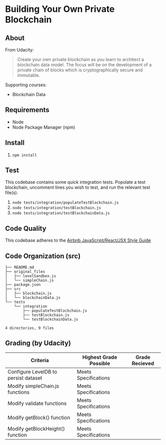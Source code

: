 Building Your Own Private Blockchain
====================================

About
-----

From Udacity:
> Create your own private blockchain as you learn to architect a blockchain data model. The focus will be on the development of a private chain of blocks which is cryptographically secure and immutable.

Supporting courses:
* Blockchain Data

Requirements
------------
* Node
* Node Package Manager (npm)

Install
-------
1. `npm install`

Test
----
This codebase contains some quick integration tests. Populate a test blockchain, uncomment lines you wish to test, and run the relevant test file(s).

1. `node tests/integration/populateTestBlockchain.js`
2. `node tests/integration/testBlockchain.js`
3. `node tests/integration/testBlockchainData.js`

Code Quality
------------
This codebase adheres to the [Airbnb JavaScript/React/JSX Style Guide](https://github.com/airbnb/javascript)

Code Organization (src)
-----------------------
```console
├── README.md
├── original_files
│   ├── levelSandbox.js
│   └── simpleChain.js
├── package.json
├── src
│   ├── blockchain.js
│   └── blockchainData.js
└── tests
    └── integration
        ├── populateTestBlockchain.js
        ├── testBlockchain.js
        └── testBlockchainData.js

4 directories, 9 files
```

Grading (by Udacity)
--------------------

Criteria                              |Highest Grade Possible  |Grade Recieved
--------------------------------------|------------------------|--------------
Configure LevelDB to persist dataset  |Meets Specifications    |
Modify simpleChain.js functions       |Meets Specifications    |
Modify validate functions             |Meets Specifications    |
Modify getBlock() function            |Meets Specifications    |
Modify getBlockHeight() function      |Meets Specifications    |
